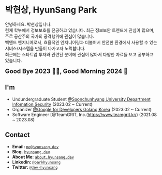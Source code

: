 # 박현상, HyunSang Park

안녕하세요. 박현상입니다.  
현재 학부에서 정보보호를 전공하고 있습니다. 최근 정보보안 트렌드에 관심이 많으며, 주로 공산주의 국가의 공격행위에 관심이 많습니다.  
백엔드 엔지니어로서, 효율적인 엔지니어링과 더불어서 안전한 환경에서 사용할 수 있는 서비스/시스템을 만들어 나가고자 노력합니다.  
최근에는 스타트업 투자와 관련된 분야에 관심이 많아서 다양한 자료들 보고 공부하고 있습니다.  

<b style="font-size: 20px;">Good Bye 2023 👋🏻, Good Morning 2024 🎉</b>

## I'm
- Undundergraduate Student [@Soonchunhyang University Department Infomation Security](https://home.sch.ac.kr/security/index.jsp) (2023.02 ~ Current)
- Organizer [@Google for Developers Golang Korea](https://gdg.community.dev/gdg-golang-korea/) (2023.02 ~ Current)
- Software Engineer [@TeamGRIT, Inc.(https://www.teamgrit.kr/) (2021.08 ~ 2023.08)

## Contact
- **Email:** [`me@hyunsang.dev`](mailto:me@hyunsang.dev)
- **Blog.** [`hyunsang.dev`](https://hyunsang.dev)
- **About Me:** [`about.hyunsang.dev`](https://about.hyunsang.dev)
- **Linkedin:** [`@parkhyunsang`](https://www.linkedin.com/in/parkhyunsang/)
- **Twitter:** [`@dev-hyunsang`](https://twitter.com/dev_hyunsang)
